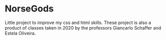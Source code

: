 # NorseGods
Little project to improve my css and html skills. These project is also a product of classes taken in 2020 by the professors Giancarlo Schaffer and Estela Oliveira.
